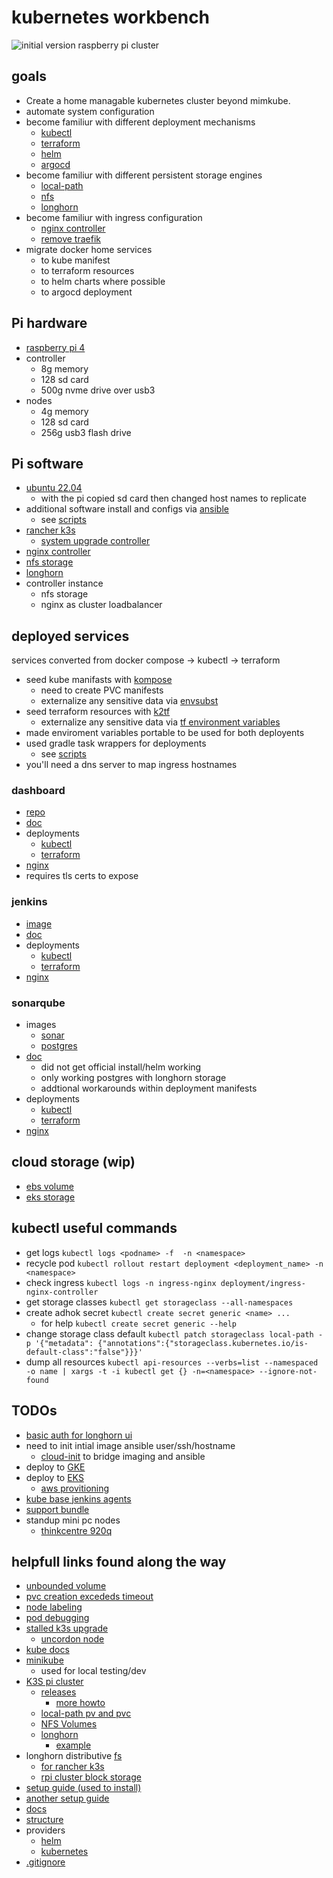 # kubernetes workbench

![initial version raspberry pi cluster](docs/img/pi-kube.jpg?raw=true)

## goals
- Create a home managable kubernetes cluster beyond mimkube.
- automate system configuration
- become familiur with different deployment mechanisms
  - [kubectl](https://kubernetes.io/docs/reference/kubectl/)
  - [terraform](https://developer.hashicorp.com/terraform/docs)
  - [helm](https://helm.sh/docs/)
  - [argocd](https://argo-cd.readthedocs.io/en/stable/)
- become familiur with different persistent storage engines
  - [local-path](https://github.com/rancher/local-path-provisioner/blob/master/README.md)
  - [nfs](https://github.com/kubernetes-sigs/nfs-subdir-external-provisioner)
  - [longhorn](https://longhorn.io/docs/1.8.0/)
- become familiur with ingress configuration
  - [nginx controller](https://github.com/kubernetes/ingress-nginx)
  - [remove traefik](https://qdnqn.com/k3s-remove-traefik/)
- migrate docker home services
  - to kube manifest
  - to terraform resources
  - to helm charts where possible
  - to argocd deployment

## Pi hardware
- [raspberry pi 4](https://www.raspberrypi.com/products/raspberry-pi-4-model-b/)
- controller
  - 8g memory
  - 128 sd card
  - 500g nvme drive over usb3
- nodes
  - 4g memory
  - 128 sd card
  - 256g usb3 flash drive

## Pi software
- [ubuntu 22.04](https://ubuntu.com/tutorials/how-to-install-ubuntu-on-your-raspberry-pi#1-overview)
  - with the pi copied sd card then changed host names to replicate
- additional software install and configs via [ansible](https://docs.ansible.com/)
  - see [scripts](src/ansible)
- [rancher k3s](https://docs.k3s.io/installation)
  - [system upgrade controller](https://github.com/rancher/system-upgrade-controller)
- [nginx controller](https://kubernetes.github.io/ingress-nginx/deploy/#bare-metal-clusters)
- [nfs storage](https://github.com/kubernetes-sigs/nfs-subdir-external-provisioner/blob/master/charts/nfs-subdir-external-provisioner/README.md)
- [longhorn](https://longhorn.io/docs/1.8.0/deploy/install/install-with-kubectl/)
- controller instance
  - nfs storage
  - nginx as cluster loadbalancer

## deployed services
services converted from docker compose -> kubectl -> terraform
- seed kube manifasts with [kompose](https://kompose.io/)
  - need to create PVC manifests
  - externalize any sensitive data via [envsubst](https://www.baeldung.com/linux/envsubst-command)
- seed terraform resources with [k2tf](https://formulae.brew.sh/formula/k2tf)
  - externalize any sensitive data via [tf environment variables](https://developer.hashicorp.com/terraform/cli/config/environment-variables)
- made enviroment variables portable to be used for both deployents  
- used gradle task wrappers for deployments
  - see [scripts](src/gradle)
- you'll need a dns server to map ingress hostnames

### dashboard
- [repo](https://github.com/kubernetes/dashboard/tree/master)
- [doc](https://kubernetes.io/docs/tasks/access-application-cluster/web-ui-dashboard/)
- deployments
  - [kubectl](src/kube/dashboard/)
  - [terraform](src/terraform/dashboard/)
- [nginx](src/conf/etc/nginx/sites-available/dashboard.conf)
- requires tls certs to expose 

### jenkins
- [image](https://hub.docker.com/_/jenkins)
- [doc](https://www.jenkins.io/doc/book/installing/kubernetes/)
- deployments
  - [kubectl](src/kube/jenkins)
  - [terraform](src/terraform/jenkins)
- [nginx](src/conf/etc/nginx/sites-available/jenkins.conf)

### sonarqube
- images
  - [sonar](https://hub.docker.com/_/sonarqube)
  - [postgres](https://hub.docker.com/_/postgres)
- [doc](https://docs.sonarsource.com/sonarqube-server/9.6/setup-and-upgrade/deploy-on-kubernetes/deploy-sonarqube-on-kubernetes/)
  - did not get official install/helm working
  - only working postgres with longhorn storage
  - addtional workarounds within deployment manifests
- deployments
  - [kubectl](src/kube/sonar)
  - [terraform](src/terraform/sonar)
- [nginx](src/conf/etc/nginx/sites-available/sonar.conf)

## cloud storage (wip)
- [ebs volume](https://angelmarybabu.github.io/posts/How-to-create-Persistent-Volume-in-EKS/)
- [eks storage](https://repost.aws/knowledge-center/eks-persistent-storage)

## kubectl useful commands
- get logs ```kubectl logs <podname> -f  -n <namespace>```
- recycle pod ```kubectl rollout restart deployment <deployment_name> -n <namespace>```
- check ingress ```kubectl logs -n ingress-nginx deployment/ingress-nginx-controller```
- get storage classes ```kubectl get storageclass --all-namespaces```
- create adhok secret ```kubectl create secret generic <name> ...```
  - for help ```kubectl create secret generic --help```
- change storage class default ```kubectl patch storageclass local-path -p '{"metadata": {"annotations":{"storageclass.kubernetes.io/is-default-class":"false"}}}'```
- dump all resources ```kubectl api-resources --verbs=list --namespaced -o name | xargs -t -i kubectl get {} -n=<namespace> --ignore-not-found```

## TODOs
- [basic auth for longhorn ui](https://longhorn.io/docs/1.7.2/deploy/accessing-the-ui/longhorn-ingress/)
- need to init intial image ansible user/ssh/hostname
  - [cloud-init](https://help.ubuntu.com/community/CloudInit) to bridge imaging and ansible
- deploy to [GKE](https://cloud.google.com/kubernetes-engine/)
- deploy to [EKS](https://aws.amazon.com/eks/)
  - [aws provitioning](https://stackoverflow.com/questions/75758115/persistentvolumeclaim-is-stuck-waiting-for-a-volume-to-be-created-either-by-ex)
- [kube base jenkins agents](https://plugins.jenkins.io/kubernetes/)
- [support bundle](https://github.com/rancher/support-bundle-kit/tree/master)
- standup mini pc nodes
  - [thinkcentre 920q](https://www.lenovo.com/us/en/p/desktops/thinkcentre/m-series-tiny/thinkcentre-m920q/11tc1mtm92q?orgRef=https%253A%252F%252Fwww.google.com%252F&srsltid=AfmBOoqfJde58W9ybDoj4Xi2nrvFXK8io-XDBNUJ8xnuuy4uRPzBqb2-)

## helpfull links found along the way
- [unbounded volume](https://stackoverflow.com/questions/60774220/kubernetes-pod-has-unbound-immediate-persistentvolumeclaims)
- [pvc creation excededs timeout](https://github.com/hashicorp/terraform-provider-kubernetes/issues/1349)
- [node labeling](https://linuxhandbook.com/kubectl-label-node/)
- [pod debugging](https://kubernetes.io/docs/tasks/debug/debug-application/debug-pods/)
- [stalled k3s upgrade](https://github.com/k3s-io/k3s/issues/9350)
  - [uncordon node](https://kubernetes.io/docs/reference/kubectl/generated/kubectl_uncordon/)
- [kube docs](https://kubernetes.io/docs/home/)
- [minikube](https://minikube.sigs.k8s.io/docs/)
  - used for local testing/dev
- [K3S pi cluster](https://docs.k3s.io/)
  - [releases](https://github.com/k3s-io/k3s/releases)
    - [more howto](https://www.cncf.io/blog/2020/11/25/upgrade-a-k3s-kubernetes-cluster-with-system-upgrade-controller/)
  - [local-path pv and pvc](https://github.com/rancher/local-path-provisioner)
  - [NFS Volumes](https://www.phillipsj.net/posts/k3s-enable-nfs-storage/)
  - [longhorn](https://longhorn.io/docs/1.7.2/)
    - [example](https://rpi4cluster.com/k3s-storage-setting/)
- longhorn distributive [fs](https://gdha.github.io/pi-stories/pi-stories9/)
  - [for rancher k3s](https://github.com/sleighzy/raspberry-pi-k3s-homelab/blob/main/rancher-longhorn-storage.md)
  - [rpi cluster block storage](https://rpi4cluster.com/k3s-storage-setting/)
- [setup guide (used to install)](https://anthonynsimon.com/blog/kubernetes-cluster-raspberry-pi/)
- [another setup guide](https://blog.alexellis.io/self-hosting-kubernetes-on-your-raspberry-pi/)
- [docs](https://developer.hashicorp.com/terraform?ajs_aid=cbf6f5d7-2a05-47c6-8353-14ea3695c4c4&product_intent=terraform)
- [structure](https://developer.hashicorp.com/terraform/language/modules/develop/structure)
- providers
  - [helm](https://registry.terraform.io/providers/hashicorp/helm/latest/docs)
  - [kubernetes](https://registry.terraform.io/providers/hashicorp/kubernetes/latest/docs)
- [.gitignore](https://github.com/github/gitignore/blob/main/Terraform.gitignore)
